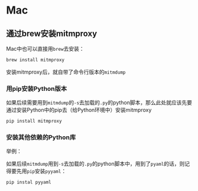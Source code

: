 # Mac

## 通过brew安装mitmproxy

Mac中也可以直接用`brew`去安装：

```bash
brew install mitmproxy
```

安装mitmproxy后，就自带了命令行版本的`mitmdump`

### 用pip安装Python版本

如果后续需要用到`mitmdump`的`-s`去加载的`.py`的python脚本，那么此处就应该先要通过安装Python中的pip去（给Python环境中）安装mitmproxy

```bash
pip install mitmproxy
```

### 安装其他依赖的Python库

举例：

如果后续`mitmdump`用到`-s`去加载的`.py`的python脚本中，用到了`pyaml`的话，则记得要先用`pip`安装`pyyaml`：

```bash
pip instal pyyaml
```
